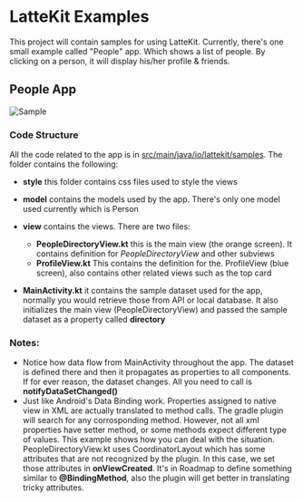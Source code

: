 # LatteKit Examples

This project will contain samples for using LatteKit. Currently, there's one small example called "People" app. Which shows a list of people. By clicking on a person, it will display his/her profile & friends.

## People App
![Sample](https://imgur.com/JsNje1L.gif)

### Code Structure
All the code related to the app is in [src/main/java/io/lattekit/samples](https://github.com/maannajjar/lattekit/tree/master/lattekit-samples/app/src/main/java/io/lattekit/samples). The folder contains the following:

- **style** this folder contains css files used to style the views
- **model** contains the models used by the app. There's only one model used currently which is Person
- **view** contains the views. There are two files:
	- **PeopleDirectoryView.kt** this is the main view (the orange screen). It contains definition for *PeopleDirectoryView* and other subviews
	- **ProfileView.kt** This contains the definition for the. ProfileView (blue screen), also contains other related views such as the top card

- **MainActivity.kt** it contains the sample dataset used for the app, normally you would retrieve those from API or local database. It also initializes the main view (PeopleDirectoryView) and passed the sample dataset as a property called **directory**

### Notes:
- Notice how data flow from MainActivity throughout the app. The dataset is defined there and then it propagates as properties to all components. If for ever reason, the dataset changes. All you need to call is **notifyDataSetChanged()**
- Just like Android's Data Binding work. Properties assigned to native view in XML are actually translated to method calls. The gradle plugin will search for any corrosponding method. However, not all xml properties have setter method, or some methods expect different type of values. This example shows how you can deal with the situation. PeopleDirectoryView.kt uses CoordinatorLayout which has some attributes that are not recognized by the plugin. In this case, we set those attributes in **onViewCreated**. It's in Roadmap to define something similar to **@BindingMethod**, also the plugin will get better in translating tricky attributes.